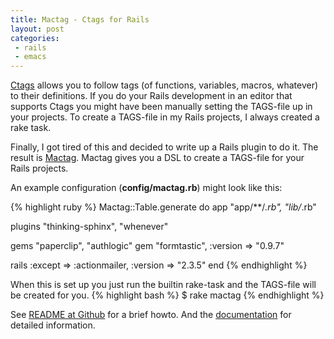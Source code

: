 ```yaml
---
title: Mactag - Ctags for Rails
layout: post
categories:
 - rails
 - emacs
---
```



[Ctags](http://ctags.sourceforge.net/)
allows you to follow tags (of functions, variables, macros, whatever)
to their definitions. If you do your Rails development in an editor
that supports Ctags you might have been manually setting the TAGS-file
up in your projects. To create a TAGS-file in my Rails projects, I
always created a rake task.

Finally, I got tired of this and decided to write up a Rails plugin to
do it. The result is
[Mactag](https://github.com/rejeep/mactag).
Mactag gives you a DSL to create a TAGS-file for your Rails projects.

An example configuration (**config/mactag.rb**) might look like this:

{% highlight ruby %}
Mactag::Table.generate do
  app "app/**/*.rb", "lib/*.rb"

  plugins "thinking-sphinx", "whenever"

  gems "paperclip", "authlogic"
  gem "formtastic", :version => "0.9.7"

  rails :except => :actionmailer, :version => "2.3.5"
end
{% endhighlight %}

When this is set up you just run the builtin rake-task and the
TAGS-file will be created for you.
{% highlight bash %}
$ rake mactag
{% endhighlight %}

See
[README at Github](https://github.com/rejeep/mactag)
for a brief howto. And the
[documentation](http://rdoc.info/projects/rejeep/mactag)
for detailed information.

